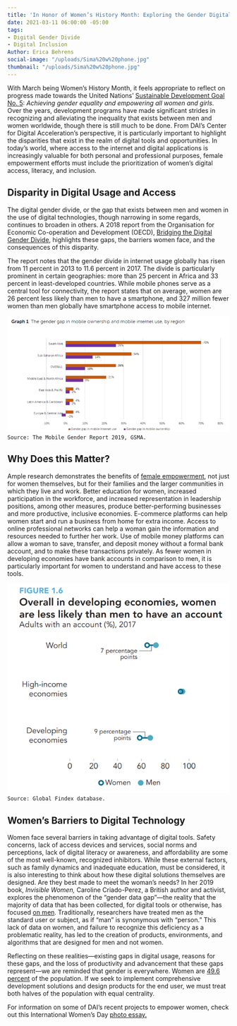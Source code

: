 ```yaml
---
title: 'In Honor of Women’s History Month: Exploring the Gender Digital Divide'
date: 2021-03-11 06:00:00 -05:00
tags:
- Digital Gender Divide
- Digital Inclusion
Author: Erica Behrens
social-image: "/uploads/Sima%20w%20phone.jpg"
thumbnail: "/uploads/Sima%20w%20phone.jpg"
---
```


With March being Women’s History Month, it feels appropriate to reflect on progress made towards the United Nations’ [Sustainable Development Goal No. 5](https://www.un.org/sustainabledevelopment/gender-equality/): *Achieving gender equality and empowering all women and girls*. Over the years, development programs have made significant strides in recognizing and alleviating the inequality that exists between men and women worldwide, though there is still much to be done. From DAI’s Center for Digital Acceleration’s perspective, it is particularly important to highlight the disparities that exist in the realm of digital tools and opportunities. In today’s world, where access to the internet and digital applications is increasingly valuable for both personal and professional purposes, female empowerment efforts must include the prioritization of women’s digital access, literacy, and inclusion.

**<!--more-->**

## Disparity in Digital Usage and Access

The digital gender divide, or the gap that exists between men and women in the use of digital technologies, though narrowing in some regards, continues to broaden in others. A 2018 report from the Organisation for Economic Co-operation and Development (OECD), [Bridging the Digital Gender Divide](http://www.oecd.org/going-digital/bridging-the-digital-gender-divide.pdf), highlights these gaps, the barriers women face, and the consequences of this disparity.

The report notes that the gender divide in internet usage globally has risen from 11 percent in 2013 to 11.6 percent in 2017. The divide is particularly prominent in certain geographies: more than 25 percent in Africa and 33 percent in least-developed countries. While mobile phones serve as a central tool for connectivity, the report states that on average, women are 26 percent less likely than men to have a smartphone, and 327 million fewer women than men globally have smartphone access to mobile internet.

![gender gap mobile ownership and internet_cropped and larger.png](/uploads/gender%20gap%20mobile%20ownership%20and%20internet_cropped%20and%20larger.png) `Source: The Mobile Gender Report 2019, GSMA.`

## Why Does this Matter?

Ample research demonstrates the benefits of [female empowerment](https://www.unwomen.org/en/what-we-do/economic-empowerment/facts-and-figures#notes), not just for women themselves, but for their families and the larger communities in which they live and work. Better education for women, increased participation in the workforce, and increased representation in leadership positions, among other measures, produce better-performing businesses and more productive, inclusive economies. E-commerce platforms can help women start and run a business from home for extra income. Access to online professional networks can help a woman gain the information and resources needed to further her work. Use of mobile money platforms can allow a woman to save, transfer, and deposit money without a formal bank account, and to make these transactions privately. As fewer women in developing economies have bank accounts in comparison to men, it is particularly important for women to understand and have access to these tools.

![women less likely to have account-v4.png](/uploads/women%20less%20likely%20to%20have%20account-v4.png)
`Source: Global Findex database.`

## Women’s Barriers to Digital Technology

Women face several barriers in taking advantage of digital tools. Safety concerns, lack of access devices and services, social norms and perceptions, lack of digital literacy or awareness, and affordability are some of the most well-known, recognized inhibitors. While these external factors, such as family dynamics and inadequate education, must be considered, it is also interesting to think about how these digital solutions themselves are designed. Are they best made to meet the woman’s needs? In her 2019 book, *Invisible Women,* Caroline Criado-Perez, a British author and activist, explores the phenomenon of the “gender data gap”—the reality that the majority of data that has been collected, for digital tools or otherwise, has focused [on men](https://www.npr.org/2019/03/17/704209639/caroline-criado-perez-on-data-bias-and-invisible-women). Traditionally, researchers have treated men as the standard user or subject, as if “man” is synonymous with “person.” This lack of data on women, and failure to recognize this deficiency as a problematic reality, has led to the creation of products, environments, and algorithms that are designed for men and not women.

Reflecting on these realities—existing gaps in digital usage, reasons for these gaps, and the loss of productivity and advancement that these gaps represent—we are reminded that gender is everywhere. Women are [49.6 percent](https://data.worldbank.org/indicator/SP.POP.TOTL.FE.ZS) of the population. If we seek to implement comprehensive development solutions and design products for the end user, we must treat both halves of the population with equal centrality.

For information on some of DAI’s recent projects to empower women, check out this International Women’s Day [photo essay.](https://daiglobal.exposure.co/meeting-the-challenge)
